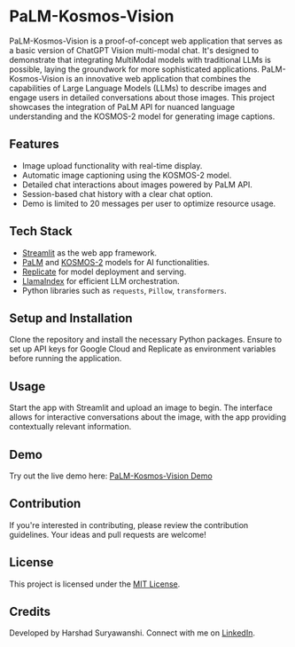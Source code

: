 # PaLM-Kosmos-Vision

PaLM-Kosmos-Vision is a proof-of-concept web application that serves as a basic version of ChatGPT Vision multi-modal chat. It's designed to demonstrate that integrating MultiModal models with traditional LLMs is possible, laying the groundwork for more sophisticated applications.
PaLM-Kosmos-Vision is an innovative web application that combines the capabilities of Large Language Models (LLMs) to describe images and engage users in detailed conversations about those images. This project showcases the integration of PaLM API for nuanced language understanding and the KOSMOS-2 model for generating image captions.

## Features

- Image upload functionality with real-time display.
- Automatic image captioning using the KOSMOS-2 model.
- Detailed chat interactions about images powered by PaLM API.
- Session-based chat history with a clear chat option.
- Demo is limited to 20 messages per user to optimize resource usage.

## Tech Stack

- [Streamlit](https://streamlit.io/) as the web app framework.
- [PaLM](https://github.com/google-research/palm) and [KOSMOS-2](https://huggingface.co/spaces/lucataco/kosmos-2) models for AI functionalities.
- [Replicate](https://replicate.com/) for model deployment and serving.
- [LlamaIndex](https://github.com/llama-index/llama-index) for efficient LLM orchestration.
- Python libraries such as `requests`, `Pillow`, `transformers`.

## Setup and Installation

Clone the repository and install the necessary Python packages. Ensure to set up API keys for Google Cloud and Replicate as environment variables before running the application.

## Usage

Start the app with Streamlit and upload an image to begin. The interface allows for interactive conversations about the image, with the app providing contextually relevant information.

## Demo

Try out the live demo here: [PaLM-Kosmos-Vision Demo](https://huggingface.co/spaces/AI-ANK/PaLM-Kosmos-Vision)

## Contribution

If you're interested in contributing, please review the contribution guidelines. Your ideas and pull requests are welcome!

## License

This project is licensed under the [MIT License](LICENSE).

## Credits

Developed by Harshad Suryawanshi. Connect with me on [LinkedIn](https://www.linkedin.com/in/harshadsuryawanshi/).

